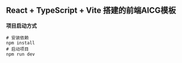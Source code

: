 ## React + TypeScript + Vite 搭建的前端AICG模板
**项目启动方式**

```shell
# 安装依赖
npm install
# 启动项目
npm run dev

```

